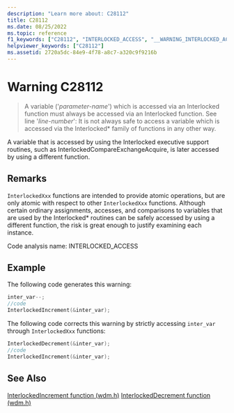 ```yaml
---
description: "Learn more about: C28112"
title: C28112
ms.date: 08/25/2022
ms.topic: reference
f1_keywords: ["C28112", "INTERLOCKED_ACCESS", "__WARNING_INTERLOCKED_ACCESS"]
helpviewer_keywords: ["C28112"]
ms.assetid: 2720a5dc-84e9-4f78-a8c7-a320c9f9216b
---
```

# Warning C28112

> A variable ('*parameter-name*') which is accessed via an Interlocked function must always be accessed via an Interlocked function. See line '*line-number*': It is not always safe to access a variable which is accessed via the Interlocked\* family of functions in any other way.

A variable that is accessed by using the Interlocked executive support routines, such as InterlockedCompareExchangeAcquire, is later accessed by using a different function. 

## Remarks

`InterlockedXxx` functions are intended to provide atomic operations, but are only atomic with respect to other `InterlockedXxx` functions. Although certain ordinary assignments, accesses, and comparisons to variables that are used by the Interlocked\* routines can be safely accessed by using a different function, the risk is great enough to justify examining each instance.

Code analysis name: INTERLOCKED_ACCESS

## Example

The following code generates this warning:

```cpp
inter_var--;
//code
InterlockedIncrement(&inter_var);
```

The following code corrects this warning by strictly accessing `inter_var` through `InterlockedXxx` functions:

```cpp
InterlockedDecrement(&inter_var);
//code
InterlockedIncrement(&inter_var);
```

## See Also

[InterlockedIncrement function (wdm.h)](/windows-hardware/drivers/ddi/wdm/nf-wdm-interlockedincrement)
[InterlockedDecrement function (wdm.h)](/windows-hardware/drivers/ddi/wdm/nf-wdm-interlockeddecrement)
